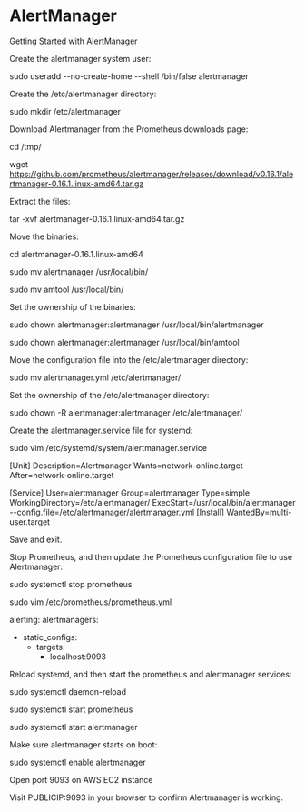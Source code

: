 # AlertManager
Getting Started with AlertManager

Create the alertmanager system user:

sudo useradd --no-create-home --shell /bin/false alertmanager

Create the /etc/alertmanager directory:

sudo mkdir /etc/alertmanager

Download Alertmanager from the Prometheus downloads page:

cd /tmp/

wget https://github.com/prometheus/alertmanager/releases/download/v0.16.1/alertmanager-0.16.1.linux-amd64.tar.gz

Extract the files:

tar -xvf alertmanager-0.16.1.linux-amd64.tar.gz

Move the binaries:

cd alertmanager-0.16.1.linux-amd64

sudo mv alertmanager /usr/local/bin/

sudo mv amtool /usr/local/bin/

Set the ownership of the binaries:

sudo chown alertmanager:alertmanager /usr/local/bin/alertmanager

sudo chown alertmanager:alertmanager /usr/local/bin/amtool

Move the configuration file into the /etc/alertmanager directory:

sudo mv alertmanager.yml /etc/alertmanager/

Set the ownership of the /etc/alertmanager directory:

sudo chown -R alertmanager:alertmanager /etc/alertmanager/

Create the alertmanager.service file for systemd:

sudo vim /etc/systemd/system/alertmanager.service

[Unit]
Description=Alertmanager
Wants=network-online.target
After=network-online.target

[Service]
User=alertmanager
Group=alertmanager
Type=simple
WorkingDirectory=/etc/alertmanager/
ExecStart=/usr/local/bin/alertmanager \
    --config.file=/etc/alertmanager/alertmanager.yml
[Install]
WantedBy=multi-user.target

Save and exit.

Stop Prometheus, and then update the Prometheus configuration file to use Alertmanager:

sudo systemctl stop prometheus

sudo vim /etc/prometheus/prometheus.yml

alerting:
  alertmanagers:
  - static_configs:
    - targets:
      - localhost:9093
      
Reload systemd, and then start the prometheus and alertmanager services:

sudo systemctl daemon-reload

sudo systemctl start prometheus

sudo systemctl start alertmanager

Make sure alertmanager starts on boot:

sudo systemctl enable alertmanager

Open port 9093 on AWS EC2 instance

Visit PUBLICIP:9093 in your browser to confirm Alertmanager is working.
